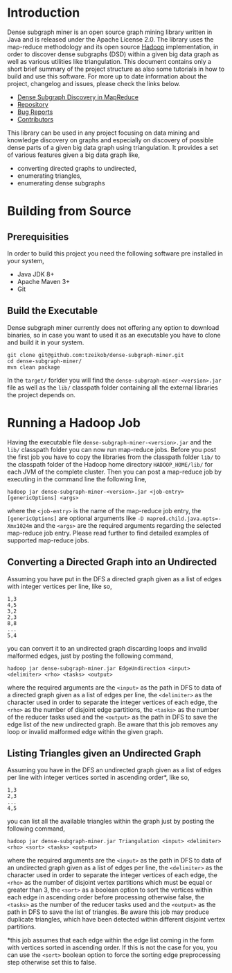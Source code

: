 # Introduction #
Dense subgraph miner is an open source graph mining library written in Java and is released under the Apache License 2.0. The library uses the map-reduce methodology and its open source [Hadoop](http://hadoop.apache.org/) implementation, in order to discover dense subgraphs (DSD) within a given big data graph as well as various utilities like triangulation. This document contains only a short brief summary of the project structure as also some tutorials in how to build and use this software. For more up to date information about the project, changelog and issues, please check the links below.

* [Dense Subgraph Discovery in MapReduce](http://ikee.lib.auth.gr/record/131717/files/GRI-2013-10394.pdf?version=1)
* [Repository](https://github.com/tzeikob/dense-subgraph-miner)
* [Bug Reports](https://github.com/tzeikob/dense-subgraph-miner/issues)
* [Contributors](https://github.com/tzeikob/dense-subgraph-miner/graphs/contributors)

This library can be used in any project focusing on data mining and knowledge discovery on graphs and especially on discovery of possible dense parts of a given big data graph using triangulation. It provides a set of various features given a big data graph like,

* converting directed graphs to undirected,
* enumerating triangles,
* enumerating dense subgraphs

# Building from Source #
## Prerequisities ##

In order to build this project you need the following software pre installed in your system,

* Java JDK 8+
* Apache Maven 3+
* Git

## Build the Executable ##
Dense subgraph miner currently does not offering any option to download binaries, so in case you want to used it as an executable you have to clone and build it in your system.

```
git clone git@github.com:tzeikob/dense-subgraph-miner.git
cd dense-subgraph-miner/
mvn clean package
```

In the `target/` forlder you will find the `dense-subgraph-miner-<version>.jar` file as well as the `lib/` classpath folder containing all the external libraries the project depends on.

# Running a Hadoop Job #
Having the executable file `dense-subgraph-miner-<version>.jar` and the `lib/` classpath folder you can now run map-reduce jobs. Before you post the first job you have to copy the libraries from the classpath folder `lib/` to the classpath folder of the Hadoop home directory `HADOOP_HOME/lib/` for each JVM of the complete cluster. Then you can post a map-reduce job by executing in the command line the following line,

```
hadoop jar dense-subgraph-miner-<version>.jar <job-entry> [genericOptions] <args>
```

where the `<job-entry>` is the name of the map-reduce job entry, the `[genericOptions]` are optional arguments like `-D mapred.child.java.opts=-Xmx1024m` and the `<args>` are the required arguments regarding the selected map-reduce job entry. Please read further to find detailed examples of supported map-reduce jobs.

## Converting a Directed Graph into an Undirected ##
Assuming you have put in the DFS a directed graph given as a list of edges with integer vertices per line, like so,

```
1,3
4,5
3,2
2,3
8,8
...
5,4
```

you can convert it to an undirected graph discarding loops and invalid malformed edges, just by posting the following command,

```
hadoop jar dense-subgraph-miner.jar EdgeUndirection <input> <delimiter> <rho> <tasks> <output>
```

where the required arguments are the `<input>` as the path in DFS to data of a directed graph given as a list of edges per line, the `<delimiter>` as the character used in order to separate the integer vertices of each edge, the `<rho>` as the number of disjoint edge partitions, the `<tasks>` as the number of the reducer tasks used and the `<output>` as the path in DFS to save the edge list of the new undirected graph. Be aware that this job removes any loop or invalid malformed edge within the given graph.

## Listing Triangles given an Undirected Graph ##
Assuming you have in the DFS an undirected graph given as a list of edges per line with integer vertices sorted in ascending order*, like so,

```
1,3
2,3
...
4,5
```

you can list all the available triangles within the graph just by posting the following command,

```
hadoop jar dense-subgraph-miner.jar Triangulation <input> <delimiter> <rho> <sort> <tasks> <output>
```

where the required arguments are the `<input>` as the path in DFS to data of an undirected graph given as a list of edges per line, the `<delimiter>` as the character used in order to separate the integer vertices of each edge, the `<rho>` as the number of disjoint vertex partitions which must be equal or greater than 3, the `<sort>` as a boolean option to sort the vertices within each edge in ascending order before processing otherwise false, the `<tasks>` as the number of the reducer tasks used and the `<output>` as the path in DFS to save the list of triangles. Be aware this job may produce duplicate triangles, which have been detected within different disjoint vertex partitions.

*this job assumes that each edge within the edge list coming in the form with vertices sorted in ascending order. If this is not the case for you, you can use the `<sort>` boolean option to force the sorting edge preprocessing step otherwise set this to false.

